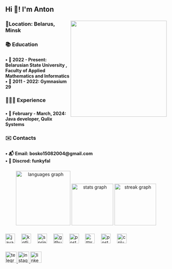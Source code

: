 <h2 align="left">Hi 👋! I'm Anton</h2>

###

<img align="right" height="300" src="https://i.gifer.com/6av1.gif"  />

###

<h3 align="left">📍Location: Belarus, Minsk</h3>

###

<h3 align="left">📚 Education</h3>

###

<h4 align="left">• 🏫 2022 - Present: Belarusian State University , Faculty of Applied Mathematics and Informatics <br>• 📗 2011 - 2022: Gymnasium 29</h4>

###

<h3 align="left">👨🏻‍💻 Experience</h3>

###

<h4 align="left">• 💾 February - March, 2024: Java developer, Qulix Systems</h4>

###

<h3 align="left">✉️ Contacts</h3>

###

<h4 align="left">• 📬 Email: bosko15082004@gmail.com<br>• 👾 Discrod: funkyfal</h4>

###

<div align="center">
  <img src="https://github-readme-stats.vercel.app/api/top-langs?username=Funkyfal&locale=en&hide_title=false&layout=compact&card_width=320&langs_count=5&theme=dark&hide_border=false" height="170" alt="languages graph"  />
  <img src="https://github-readme-stats.vercel.app/api?username=Funkyfal&hide_title=false&hide_rank=false&show_icons=true&include_all_commits=true&count_private=true&disable_animations=false&theme=dark&locale=en&hide_border=false" height="130" alt="stats graph"  />
  <img src="https://streak-stats.demolab.com?user=Funkyfal&locale=en&mode=daily&theme=dark&hide_border=false&border_radius=5" height="130" alt="streak graph"  />
</div>

###

<div align="left">
  <img src="https://cdn.jsdelivr.net/gh/devicons/devicon/icons/java/java-original.svg" height="30" alt="java logo"  />
  <img width="12" />
  <img src="https://cdn.jsdelivr.net/gh/devicons/devicon/icons/kotlin/kotlin-original.svg" height="30" alt="kotlin logo"  />
  <img width="12" />
  <img src="https://cdn.jsdelivr.net/gh/devicons/devicon/icons/spring/spring-original.svg" height="30" alt="spring logo"  />
  <img width="12" />
  <img src="https://skillicons.dev/icons?i=github" height="30" alt="github logo"  />
  <img width="12" />
  <img src="https://cdn.jsdelivr.net/gh/devicons/devicon/icons/postgresql/postgresql-original.svg" height="30" alt="postgresql logo"  />
  <img width="12" />
  <img src="https://skillicons.dev/icons?i=mysql" height="30" alt="mysql logo"  />
  <img width="12" />
  <img src="https://skillicons.dev/icons?i=postman" height="30" alt="postman logo"  />
  <img width="12" />
  <img src="https://cdn.jsdelivr.net/gh/devicons/devicon/icons/cplusplus/cplusplus-original.svg" height="30" alt="cplusplus logo"  />
</div>

###

<div align="left">
  <a href="https://t.me/funkyfal" target="_blank">
    <img src="https://img.shields.io/static/v1?message=Telegram&logo=telegram&label=&color=2CA5E0&logoColor=white&labelColor=&style=for-the-badge" height="35" alt="telegram logo"  />
  </a>
  <a href="https://www.instagram.com/anton_dosko" target="_blank">
    <img src="https://img.shields.io/static/v1?message=Instagram&logo=instagram&label=&color=E4405F&logoColor=white&labelColor=&style=for-the-badge" height="35" alt="instagram logo"  />
  </a>
  <a href="https://www.linkedin.com/in/anton-bosko-a537a8302/" target="_blank">
    <img src="https://img.shields.io/static/v1?message=LinkedIn&logo=linkedin&label=&color=0077B5&logoColor=white&labelColor=&style=for-the-badge" height="35" alt="linkedin logo"  />
  </a>
</div>

###
